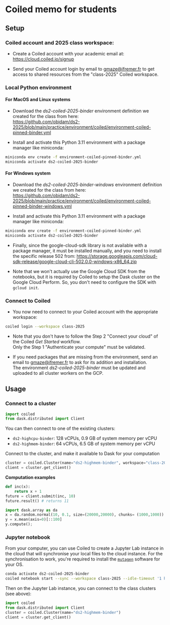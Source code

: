 # Coiled memo for students

## Setup

### Coiled account and 2025 class workspace:
- Create a Coiled account with your academic email at:
  https://cloud.coiled.io/signup

- Send your Coiled account login by email to gmaze@ifremer.fr to get access to shared resources from the "class-2025" Coiled workspace.

### Local Python environment

#### For MacOS and Linux systems

- Download the *ds2-coiled-2025-binder* environment definition we created for the class from here:  
  https://github.com/obidam/ds2-2025/blob/main/practice/environment/coiled/environment-coiled-pinned-binder.yml

- Install and activate this Python 3.11 environment with a package manager like miniconda:  
```bash
miniconda env create -f environment-coiled-pinned-binder.yml
miniconda activate ds2-coiled-2025-binder
```

#### For Windows system

- Download the *ds2-coiled-2025-binder-windows* environment definition we created for the class from here:  
  https://github.com/obidam/ds2-2025/blob/main/practice/environment/coiled/environment-coiled-pinned-binder-windows.yml

- Install and activate this Python 3.11 environment with a package manager like miniconda:  
```bash
miniconda env create -f environment-coiled-pinned-binder.yml
miniconda activate ds2-coiled-2025-binder
```

- Finally, since the google-cloud-sdk library is not available with a package manager, it must be installed manually, and you need to install the specific release 502 from:
  https://storage.googleapis.com/cloud-sdk-release/google-cloud-cli-502.0.0-windows-x86_64.zip

- Note that we won't actually use the Google Cloud SDK from the notebooks, but it is required by Coiled to setup the Dask cluster on the Google Cloud Perform. So, you don't need to configure the SDK with ``gcloud init``.

### Connect to Coiled

- You now need to connect to your Coiled account with the appropriate workspace:
```bash
coiled login --workspace class-2025
```

- Note that you don't have to follow the Step 2 "Connect your cloud" of the Coiled *Get Started* workflow.  
  Only the Step 1 "Authenticate your compute" must be validated.

- If you need packages that are missing from the environment, send an email to gmaze@ifremer.fr to ask for its addition and installation.  
  The environment *ds2-coiled-2025-binder* must be updated and uploaded to all cluster workers on the GCP.


## Usage

### Connect to a cluster

```python
import coiled
from dask.distributed import Client
```

You can then connect to one of the existing clusters:

- ``ds2-highcpu-binder``: 128 vCPUs, 0.9 GB of system memory per vCPU
- ``ds2-highmem-binder``: 64 vCPUs, 6.5 GB of system memory per vCPU

Connect to the cluster, and make it available to Dask for your computation
```python
cluster = coiled.Cluster(name="ds2-highmem-binder", workspace="class-2025")
client = cluster.get_client()
```

**Computation examples**
```python
def inc(x):
    return x + 1
future = client.submit(inc, 10)
future.result() # returns 11
```

```python
import dask.array as da
x = da.random.normal(10, 0.1, size=(20000,20000), chunks= (1000,1000))
y = x.mean(axis=0)[::100]
y.compute();
```


### Jupyter notebook

From your computer, you can use Coiled to create a Jupyter Lab instance in the cloud that will synchronise your local files to the cloud instance. For the synchronisation to work, you're required to install the [``mutagen``](https://mutagen.io/documentation/introduction/installation) software for your OS.

```bash
conda activate ds2-coiled-2025-binder
coiled notebook start --sync --workspace class-2025 --idle-timeout '1 hour' --vm-type n1-highmem-2 --name notebook-user --software ds2-coiled-2025-binder
```

Then on the Jupyter Lab instance, you can connect to the class clusters (see above):
```python
import coiled
from dask.distributed import Client
cluster = coiled.Cluster(name="ds2-highmem-binder")
client = cluster.get_client()
```
